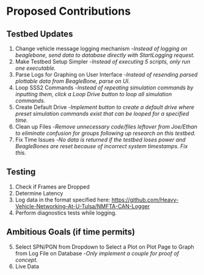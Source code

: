 # Proposed Contributions
## Testbed Updates
1. Change vehicle message logging mechanism 
   -*Instead of logging on beaglebone, send data to database directly with StartLogging request.*
1. Make Testbed Setup Simpler
   -*Instead of executing 5 scripts, only run one executable.*
1. Parse Logs for Graphing on User Interface
   -*Instead of resending parsed plottable data from BeagleBone, parse on UI.*
1. Loop SSS2 Commands
   -*Instead of repeating simulation commands by inputting them, click a Loop Drive button to loop all simulation commands.*
1. Create Default Drive
   -*Implement button to create a default drive where preset simulation commands exist that can be looped for a specified time.*
1. Clean up Files
   -*Remove unnecessary code/files leftover from Joe/Ethan to eliminate confusion for groups following up research on this testbed.*
1. Fix Time Issues
   -*No data is returned if the testbed loses power and BeagleBones are reset because of incorrect system timestamps. Fix this.*
## Testing
1. Check if Frames are Dropped
2. Determine Latency
3. Log data in the format specified here: https://github.com/Heavy-Vehicle-Networking-At-U-Tulsa/NMFTA-CAN-Logger
4. Perform diagnostics tests while logging.
## Ambitious Goals (if time permits)
5. Select SPN/PGN from Dropdown to Select a Plot on Plot Page to Graph from Log File on Database
   -*Only implement a couple for proof of concept.*
1. Live Data
